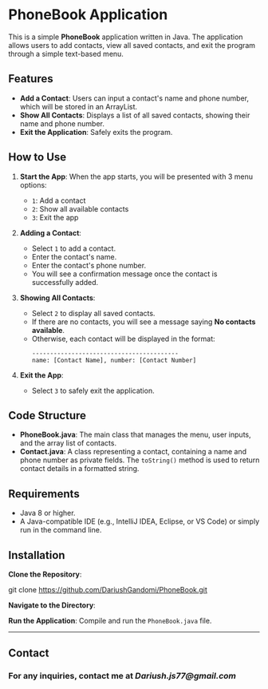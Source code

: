 # PhoneBook Application

This is a simple **PhoneBook** application written in Java. The application allows users to add contacts, view all saved contacts, and exit the program through a simple text-based menu.

## Features

- **Add a Contact**: Users can input a contact's name and phone number, which will be stored in an ArrayList.
- **Show All Contacts**: Displays a list of all saved contacts, showing their name and phone number.
- **Exit the Application**: Safely exits the program.

## How to Use

1. **Start the App**: When the app starts, you will be presented with 3 menu options:
    - `1`: Add a contact
    - `2`: Show all available contacts
    - `3`: Exit the app

2. **Adding a Contact**:
    - Select `1` to add a contact.
    - Enter the contact's name.
    - Enter the contact's phone number.
    - You will see a confirmation message once the contact is successfully added.

3. **Showing All Contacts**:
    - Select `2` to display all saved contacts.
    - If there are no contacts, you will see a message saying **No contacts available**.
    - Otherwise, each contact will be displayed in the format:
      ```
      -----------------------------------------
      name: [Contact Name], number: [Contact Number]
      ```

4. **Exit the App**:
    - Select `3` to safely exit the application.

## Code Structure

- **PhoneBook.java**: The main class that manages the menu, user inputs, and the array list of contacts.
- **Contact.java**: A class representing a contact, containing a name and phone number as private fields. The `toString()` method is used to return contact details in a formatted string.

## Requirements

- Java 8 or higher.
- A Java-compatible IDE (e.g., IntelliJ IDEA, Eclipse, or VS Code) or simply run in the command line.

## Installation

**Clone the Repository**:

   git clone https://github.com/DariushGandomi/PhoneBook.git

**Navigate to the Directory**:


**Run the Application**:
   Compile and run the `PhoneBook.java` file.

---
## Contact
### For any inquiries, contact me at _Dariush.js77@gmail.com_

